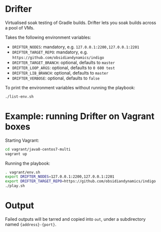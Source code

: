 Drifter
===
Virtualised soak testing of Gradle builds. Drifter lets you soak builds across a pool of VMs.

Takes the following environment variables:

* `DRIFTER_NODES`: mandatory, e.g. `127.0.0.1:2200,127.0.0.1:2201`
* `DRIFTER_TARGET_REPO`: mandatory, e.g. `https://github.com/obsidiandynamics/indigo`
* `DRIFTER_TARGET_BRANCH`: optional, defaults to `master`
* `DRIFTER_LOOP_ARGS`: optional, defaults to `0 600 test`
* `DRIFTER_LIB_BRANCH`: optional, defaults to `master`
* `DRIFTER_VERBOSE`: optional, defaults to `false`

To print the environment variables without running the playbook:
```sh
./list-env.sh
```

# Example: running Drifter on Vagrant boxes
Starting Vagrant:
```sh
cd vagrant/java8-centos7-multi
vagrant up
```

Running the playbook:
```sh
. vagrant/env.sh
export DRIFTER_NODES=127.0.0.1:2200,127.0.0.1:2201
export DRIFTER_TARGET_REPO=https://github.com/obsidiandynamics/indigo
./play.sh
```

# Output
Failed outputs will be tarred and copied into `out`, under a subdirectory named `{address}-{port}`.